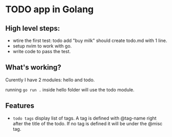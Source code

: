 # TODO app in Golang

## High level steps:
* wtire the first test: todo add "buy milk" should create todo.md with 1 line.
* setup nvim to work with go.
* write code to pass the test. 

## What's working?
Curently I have 2 modules: hello and todo.

running `go run .` inside hello folder will use the todo module.

## Features
* `todo tags` display list of tags. A tag is defined with @tag-name right after the title of the todo. If no tag is defined it will be under the @misc tag.
